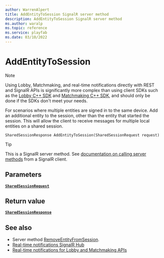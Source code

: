 ```yaml
---
author: WarrenAlpert
title: AddEntityToSession SignalR server method
description: AddEntityToSession SignalR server method
ms.author: waralp
ms.topic: reference
ms.service: playfab
ms.date: 03/10/2022
---
```


# AddEntityToSession

> [!NOTE]
> Using Lobby, Matchmaking, and real-time notifications directly with REST and
> SignalR APIs is significantly more complex than using client SDKs such as the
> [Lobby C++
> SDK](../../multiplayer/lobby/playfabmultiplayerreference-cpp/pflobby/pflobby_members.md)
> and [Matchmaking C++
> SDK](../../multiplayer/lobby/playfabmultiplayerreference-cpp/pfmatchmaking/pfmatchmaking_members.md),
> and should only be done if the SDKs don't meet your needs.

For scenarios where multiple entities are signed in to the same device. Add an
additional entity to the session, other than the entity that started the
session. This will allow the client to receive messages for multiple local
entities on a shared session.

```text
SharedSessionResponse AddEntityToSession(SharedSessionRequest request)
```

> [!TIP]
> This is a SignalR server method. See [documentation on calling server
> methods](/aspnet/core/signalr/dotnet-client#call-hub-methods-from-client)
> from a SignalR client.

## Parameters

[**`SharedSessionRequest`**](../types/shared-session-request.md)

## Return value

[**`SharedSessionResponse`**](../types/shared-session-response.md)

## See also

- Server method [RemoveEntityFromSession](remove-entity-from-session.md).
- [Real-time notifications SignalR Hub](../signalr-hub.md)
- [Real-time notifications for Lobby and Matchmaking APIs](../overview.md)
